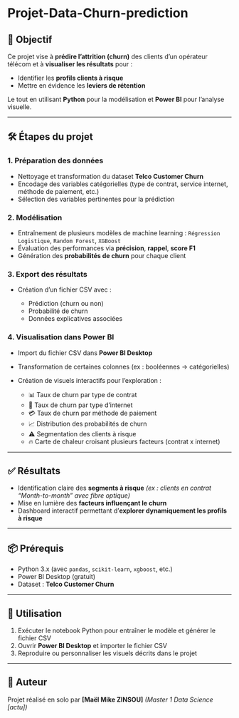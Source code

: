 # Projet-Data-Churn-prediction

## 🎯 Objectif

Ce projet vise à **prédire l’attrition (churn)** des clients d’un opérateur télécom et à **visualiser les résultats** pour :

* Identifier les **profils clients à risque**
* Mettre en évidence les **leviers de rétention**

Le tout en utilisant **Python** pour la modélisation et **Power BI** pour l’analyse visuelle.

---

## 🛠️ Étapes du projet

### 1. Préparation des données

* Nettoyage et transformation du dataset **Telco Customer Churn**
* Encodage des variables catégorielles (type de contrat, service internet, méthode de paiement, etc.)
* Sélection des variables pertinentes pour la prédiction

### 2. Modélisation

* Entraînement de plusieurs modèles de machine learning :
  `Régression Logistique`, `Random Forest`, `XGBoost`
* Évaluation des performances via **précision**, **rappel**, **score F1**
* Génération des **probabilités de churn** pour chaque client

### 3. Export des résultats

* Création d’un fichier CSV avec :

  * Prédiction (churn ou non)
  * Probabilité de churn
  * Données explicatives associées

### 4. Visualisation dans Power BI

* Import du fichier CSV dans **Power BI Desktop**
* Transformation de certaines colonnes (ex : booléennes → catégorielles)
* Création de visuels interactifs pour l’exploration :

  * 📊 Taux de churn par type de contrat
  * 📡 Taux de churn par type d’internet
  * 💳 Taux de churn par méthode de paiement
  * 📈 Distribution des probabilités de churn
  * ⚠️ Segmentation des clients à risque
  * 🔥 Carte de chaleur croisant plusieurs facteurs (contrat x internet)

---

## ✅ Résultats

* Identification claire des **segments à risque**
  *(ex : clients en contrat “Month-to-month” avec fibre optique)*
* Mise en lumière des **facteurs influençant le churn**
* Dashboard interactif permettant d’**explorer dynamiquement les profils à risque**

---

## 📦 Prérequis

* Python 3.x (avec `pandas`, `scikit-learn`, `xgboost`, etc.)
* Power BI Desktop (gratuit)
* Dataset : **Telco Customer Churn**

---

## 🚀 Utilisation

1. Exécuter le notebook Python pour entraîner le modèle et générer le fichier CSV
2. Ouvrir **Power BI Desktop** et importer le fichier CSV
3. Reproduire ou personnaliser les visuels décrits dans le projet

---

## 👤 Auteur

Projet réalisé en solo par **\[Maël Mike ZINSOU]**
*(Master 1 Data Science [actu])*